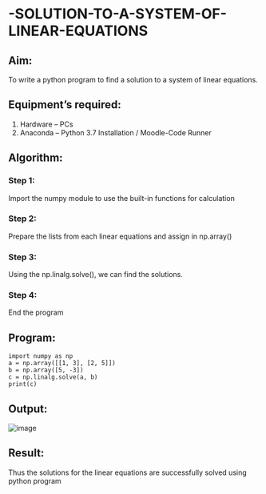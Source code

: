 # -SOLUTION-TO-A-SYSTEM-OF-LINEAR-EQUATIONS
## Aim:
To write a python program to find a solution to a system of linear equations.
## Equipment’s required:
1. 	Hardware – PCs
2. 	Anaconda – Python 3.7 Installation / Moodle-Code Runner
## Algorithm:
### Step 1: 
Import the numpy module to use the built-in functions for calculation
### Step 2: 
Prepare the lists from each linear equations and assign in np.array()
### Step 3: 
Using the np.linalg.solve(), we can find the solutions.
### Step 4: 
End the program
## Program:
```
import numpy as np
a = np.array([[1, 3], [2, 5]])
b = np.array([5, -3])
c = np.linalg.solve(a, b)
print(c)
```
## Output:
![image](https://github.com/user-attachments/assets/1fe23b89-6668-46f5-ae36-8820df446664)
## Result: 
Thus the solutions for the linear equations are successfully solved using python program

